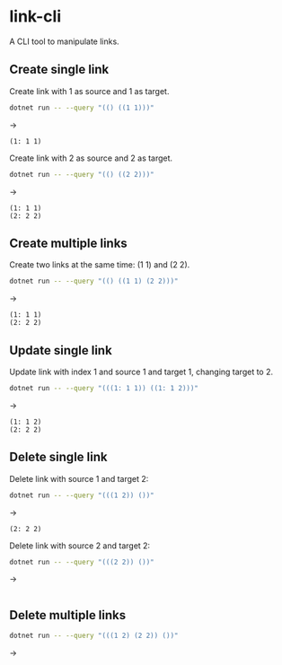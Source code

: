 # link-cli
A CLI tool to manipulate links.

## Create single link

Create link with 1 as source and 1 as target.

```bash
dotnet run -- --query "(() ((1 1)))"
```
→
```
(1: 1 1)
```

Create link with 2 as source and 2 as target.

```bash
dotnet run -- --query "(() ((2 2)))"
```
→
```
(1: 1 1)
(2: 2 2)
```

## Create multiple links

Create two links at the same time: (1 1) and (2 2).

```bash
dotnet run -- --query "(() ((1 1) (2 2)))"
```
→
```
(1: 1 1)
(2: 2 2)
```

## Update single link

Update link with index 1 and source 1 and target 1, changing target to 2.

```bash
dotnet run -- --query "(((1: 1 1)) ((1: 1 2)))"
```
→
```
(1: 1 2)
(2: 2 2)
```

## Delete single link

Delete link with source 1 and target 2:

```bash
dotnet run -- --query "(((1 2)) ())"
```
→
```
(2: 2 2)
```

Delete link with source 2 and target 2:

```bash
dotnet run -- --query "(((2 2)) ())"
```
→
```
```

## Delete multiple links

```bash
dotnet run -- --query "(((1 2) (2 2)) ())"
```
→
```
```
